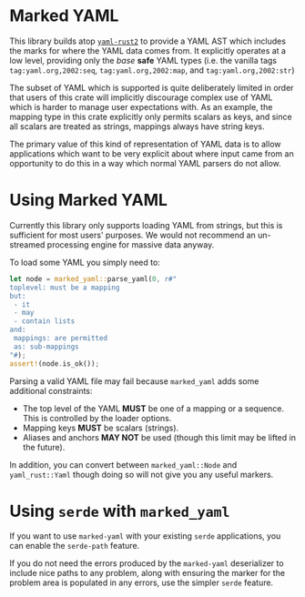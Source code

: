 # Marked YAML

This library builds atop [`yaml-rust2`][yaml-rust2] to provide a YAML AST which
includes the marks for where the YAML data comes from. It explicitly operates
at a low level, providing only the _base_ **safe** YAML types (i.e. the vanilla
tags `tag:yaml.org,2002:seq`, `tag:yaml.org,2002:map`, and `tag:yaml.org,2002:str`)

[yaml-rust2]: https://crates.io/crates/yaml-rust2

The subset of YAML which is supported is quite deliberately limited in order
that users of this crate will implicitly discourage complex use of YAML which
is harder to manage user expectations with. As an example, the mapping type
in this crate explicitly only permits scalars as keys, and since all scalars
are treated as strings, mappings always have string keys.

The primary value of this kind of representation of YAML data is to allow
applications which want to be very explicit about where input came from an
opportunity to do this in a way which normal YAML parsers do not allow.

# Using Marked YAML

Currently this library only supports loading YAML from strings,
but this is sufficient for most users' purposes. We would not
recommend an un-streamed processing engine for massive data anyway.

To load some YAML you simply need to:

```rust
let node = marked_yaml::parse_yaml(0, r#"
toplevel: must be a mapping
but:
 - it
 - may
 - contain lists
and:
 mappings: are permitted
 as: sub-mappings
"#);
assert!(node.is_ok());
```

Parsing a valid YAML file may fail because `marked_yaml` adds some
additional constraints:

- The top level of the YAML **MUST** be one of a mapping or a sequence. This is
  controlled by the loader options.
- Mapping keys **MUST** be scalars (strings).
- Aliases and anchors **MAY NOT** be used (though this limit may be lifted in the future).

In addition, you can convert between `marked_yaml::Node` and `yaml_rust::Yaml`
though doing so will not give you any useful markers.

# Using `serde` with `marked_yaml`

If you want to use `marked-yaml` with your existing `serde` applications, you
can enable the `serde-path` feature.

If you do not need the errors produced by the `marked-yaml` deserializer to
include nice paths to any problem, along with ensuring the marker for the
problem area is populated in any errors, use the simpler `serde` feature.
